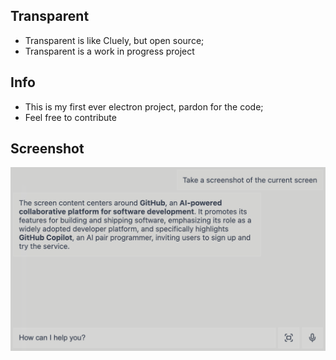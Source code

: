 ## Transparent

- Transparent is like Cluely, but open source;
- Transparent is a work in progress project


## Info

- This is my first ever electron project, pardon for the code;
- Feel free to contribute


## Screenshot

![Screenshot](screenshot.png)
